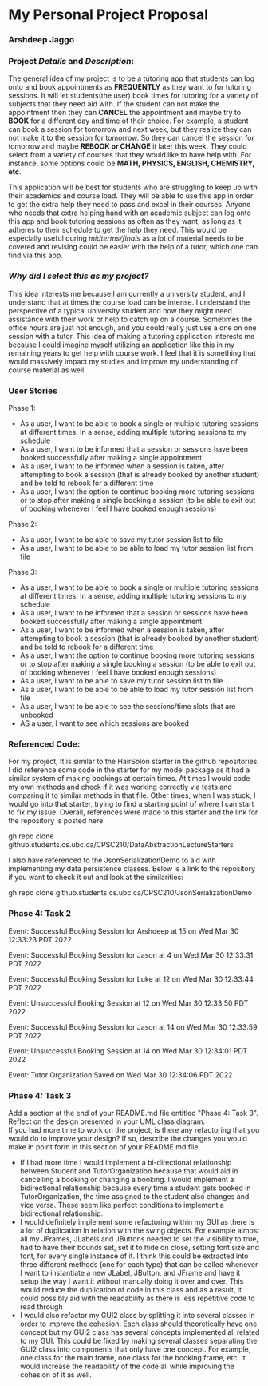 # My Personal Project Proposal

### Arshdeep Jaggo

### Project *Details* and *Description*:

The general idea of my project is to be a tutoring app 
that students can log onto and book appointments as **FREQUENTLY** 
as they want to for tutoring sessions. It will let students(the user)
book times for tutoring for a variety of subjects that they need aid with.
If the student can not make the appointment then they can **CANCEL** the appointment
and maybe try to **BOOK** for a different day and time of their choice. For example,
a student can book a session for tomorrow and next week, but they realize they can not make
it to the session for tomorrow. So they can cancel the session for tomorrow and maybe **REBOOK or CHANGE** it
later this week. They could select from a variety of courses that they would like to have help with.
For instance, some options could be **MATH, PHYSICS, ENGLISH, CHEMISTRY, etc**.

This application will be best for students who are struggling to keep up with their academics
and course load. They will be able to use this app in order to get the extra help they need to pass
and excel in their courses. Anyone who needs that extra helping hand with an academic subject can log
onto this app and book tutoring sessions as often as they want, as long as it adheres to their schedule
to get the help they need. This would be especially useful during *midterms/finals* as a lot of material
needs to be covered and revising could be easier with the help of a tutor, which one can find via this app.

### *Why did I select this as my project?*

This idea interests me because I am currently a university student, and I understand that at times
the course load can be intense. I understand the perspective of a typical university student and how
they might need assistance with their work or help to catch up on a course. Sometimes the office hours
are just not enough, and you could really just use a one on one session with a tutor. This idea of making 
a tutoring application interests me because I could imagine myself utilizing an application like this in my
remaining years to get help with course work. I feel that it is something that would massively impact my studies
and improve my understanding of course material as well.

### User Stories

Phase 1:
- As a user, I want to be able to book a single or multiple tutoring sessions at different 
times. In a sense, adding multiple tutoring sessions to my schedule
- As a user, I want to be informed that a session or sessions have been booked successfully after making a single
appointment
- As a user, I want to be informed when a session is taken, after attempting to book a session
(that is already booked by another student) and be told to rebook for a different time 
- As a user, I want the option to continue booking more tutoring sessions or to stop after making a single booking
  a session (to be able to exit out of booking whenever I feel I have booked enough sessions)

Phase 2:
- As a user, I want to be able to save my tutor session list to file
- As a user, I want to be able to be able to load my tutor session list from file

Phase 3:
- As a user, I want to be able to book a single or multiple tutoring sessions at different
  times. In a sense, adding multiple tutoring sessions to my schedule
- As a user, I want to be informed that a session or sessions have been booked successfully after making a single
  appointment
- As a user, I want to be informed when a session is taken, after attempting to book a session
  (that is already booked by another student) and be told to rebook for a different time
- As a user, I want the option to continue booking more tutoring sessions or to stop after making a single booking
  a session (to be able to exit out of booking whenever I feel I have booked enough sessions)
- As a user, I want to be able to save my tutor session list to file
- As a user, I want to be able to be able to load my tutor session list from file
- As a user, I want to be able to see the sessions/time slots that are unbooked
- AS a user, I want to see which sessions are booked

### Referenced Code:

For my project, It is similar to the HairSolon starter in the github repositories, I did reference some
code in the starter for my model package as it had a similar system of making bookings at certain times. 
At times I would code my own methods and check if it was working correctly via tests and comparing it to similar
methods in that file. Other times, when I was stuck, I would go into that starter, trying to find a starting point
of where I can start to fix my issue. Overall, references were made to this starter and the link for the repository
is posted here

gh repo clone github.students.cs.ubc.ca/CPSC210/DataAbstractionLectureStarters

I also have referenced to the JsonSerializationDemo to aid with implementing my data persistence classes. Below is 
a link to the repository if you want to check it out and look at the similarities:

gh repo clone github.students.cs.ubc.ca/CPSC210/JsonSerializationDemo

### Phase 4: Task 2
Event: Successful Booking Session for Arshdeep at 15 on Wed Mar 30 12:33:23 PDT 2022

Event: Successful Booking Session for Jason at 4 on Wed Mar 30 12:33:31 PDT 2022

Event: Successful Booking Session for Luke at 12 on Wed Mar 30 12:33:44 PDT 2022

Event: Unsuccessful Booking Session at 12 on Wed Mar 30 12:33:50 PDT 2022

Event: Successful Booking Session for Jason at 14 on Wed Mar 30 12:33:59 PDT 2022

Event: Unsuccessful Booking Session at 14 on Wed Mar 30 12:34:01 PDT 2022

Event: Tutor Organization Saved on Wed Mar 30 12:34:06 PDT 2022

### Phase 4: Task 3
Add a section at the end of your README.md file entitled "Phase 4: Task 3". 
Reflect on the design presented in your UML class diagram.  
If you had more time to work on the project, is there any refactoring that you would do to improve your design?
If so, describe the changes you would make in point form in this section of your README.md file.

- If I had more time I would implement a bi-directional relationship between Student and TutorOrganization because
that would aid in cancelling a booking or changing a booking. I would implement a bidirectional relationship because every time
a student gets booked in TutorOrganization, the time assigned to the student also changes and vice versa. These seem like perfect
conditions to implement a bidirectional relationship.
- I would definitely implement some refactoring within my GUI as there is a lot of duplication in relation with the swing
objects. For example almost all my JFrames, JLabels and JButtons needed to set the visibility to true, had to have their 
bounds set, set it to hide on close, setting font size and font, for every single instance of it. 
I think this could be extracted into three different methods (one for each type) that can be called whenever I want to instantiate
a new JLabel, JButton, and JFrame and have it setup the way I want it without manually doing it over and over. This would reduce
the duplication of code in this class and as a result, it could possibly aid with the readability as there is less repetitive code
to read through
- I would also refactor my GUI2 class by splitting it into several classes in order to improve the cohesion. Each class
should theoretically have one concept but my GUI2 class has several concepts implemented all related to my GUI. This 
could be fixed by making several classes separating the GUI2 class into components that only have one concept. For example,
one class for the main frame, one class for the booking frame, etc. It would increase the readability of the code all while
improving the cohesion of it as well.